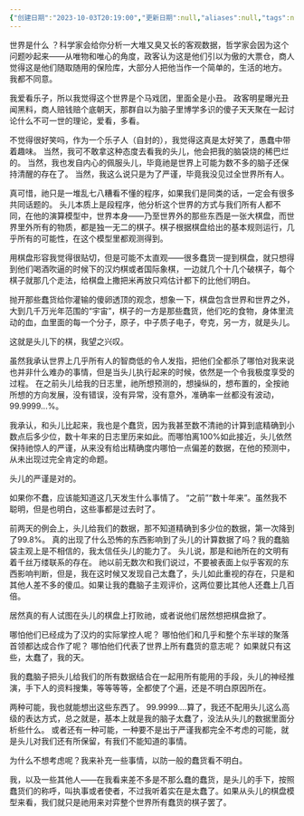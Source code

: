 ```yaml
---
{"创建日期":"2023-10-03T20:19:00","更新日期":null,"aliases":null,"tags":null,"author":"苍离","dg-publish":true,"permalink":"/01-主线故事/棋/","dgPassFrontmatter":true,"noteIcon":"\\！Read Me！\\others\\data\\svg","created":"2024-11-20T15:00:11.605+08:00","updated":"2024-11-24T10:40:06.034+08:00"}
---
```




世界是什么 ？科学家会给你分析一大堆又臭又长的客观数据，哲学家会因为这个问题吵起来——从唯物和唯心的角度，政客认为这是他们引以为傲的大票仓，商人觉得这是他们随取随用的保险库，大部分人把他当作一个简单的，生活的地方。
我都不同意。

我爱看乐子，所以我觉得这个世界是个马戏团，里面全是小丑。
政客明星曝光丑闻黑料，商人赔钱赔个底朝天，那群自以为脑子里博学多识的傻子天天聚在一起讨论什么不可一世的理论，爱看，多看。

不觉得很好笑吗，作为一个乐子人（自封的），我觉得这真是太好笑了，愚蠢中带着趣味。
当然，我可不敢拿这种态度去看我的头儿，他会把我的脑袋烧的稀巴烂的。
当然，我也发自内心的佩服头儿，毕竟祂是世界上可能为数不多的脑子还保持清醒的存在了。
当然，我这么说只是为了严谨，毕竟我没见过全世界所有人。

真可惜，祂只是一堆乱七八糟看不懂的程序，如果我们是同类的话，一定会有很多共同话题的。
头儿本质上是段程序，他分析这个世界的方式与我们所有人都不同，在他的演算模型中，世界本身——乃至世界外的那些东西是一张大棋盘，而世界里外所有的物质，都是独一无二的棋子。棋子根据棋盘给出的基本规则运行，几乎所有的可能性，在这个模型里都观测得到。

用棋盘形容我觉得很贴切，但是可能不太直观——很多蠢货一提到棋盘，就只想得到他们喝酒吹逼的时候下的汉灼棋或者国际象棋，一边就几个十几个破棋子，每个棋子就那几个走法，给棋盘上撒把米再放只鸡估计都下的比他们明白。

抛开那些蠢货给你灌输的傻卵透顶的观念，想象一下，棋盘包含世界和世界之外，大到几千万光年范围的“宇宙”，棋子的一方是那些蠢货，他们吃的食物，身体里流动的血，血里面的每一个分子，原子，中子质子电子，夸克，另一方，就是头儿。

这就是头儿下的棋，我望之兴叹。

虽然我承认世界上几乎所有人的智商低的令人发指，把他们全都杀了哪怕对我来说也并非什么难办的事情，但是当头儿执行起来的时候，依然是一个令我极度享受的过程。
在之前头儿给我的日志里，祂所想预测的，想操纵的，想布置的，全按祂所想的方向发展，没有错误，没有异常，没有意外，准确率一丝都没有波动，99.9999...%。

我承认，和头儿比起来，我也是个蠢货，因为我甚至数不清祂的计算到底精确到小数点后多少位，数十年来的日志里历来如此。而哪怕离100%如此接近，头儿依然保持祂惊人的严谨，从来没有给出精确度内哪怕一点偏差的数据，在他的预测中，从未出现过完全肯定的命题。

头儿的严谨是对的。

如果你不蠢，应该能知道这几天发生什么事情了。
“之前”“数十年来”。虽然我不聪明，但是也明白，这些事都是过去时了。

前两天的例会上，头儿给我们的数据，那不知道精确到多少位的数据，第一次降到了99.8%。
真的出现了什么恐怖的东西影响到了头儿的计算数据了吗？我的蠢脑袋主观上是不相信的，我太信任头儿的能力了。
头儿说，那是和祂所在的文明有着千丝万缕联系的存在。
祂以前无数次和我们说过，不要被表面上似乎客观的东西影响判断，但是，我在这时候又发现自己太蠢了，头儿如此重视的存在，只是和其他人差不多的傻瓜。如果让我的蠢脑子主观评价，这两位要比其他人还蠢上几百倍。

居然真的有人试图在头儿的棋盘上打败祂，或者说他们居然想把棋盘掀了。

哪怕他们已经成为了汉灼的实际掌控人呢？
哪怕他们和几乎和整个东半球的聚落首领都达成合作了呢？
哪怕他们代表了世界上所有蠢货的意志呢？
如果就只有这些，太蠢了，我的天。

我的蠢脑子把头儿给我们的所有数据结合在一起用所有能用的手段，头儿的神经推演，手下人的资料搜集，等等等等，全都使了个遍，还是不明白原因所在。

两种可能，我也就能想出这些东西了。
99.9999....算了，我还不配用头儿这么高级的表达方式，总之就是，基本上就是我的脑子太蠢了，没法从头儿的数据里面分析些什么。
或者还有一种可能，一种要不是出于严谨我都完全不考虑的可能，就是头儿对我们还有所保留，有我们不能知道的事情。

为什么不想考虑呢？我来补充一些事情，以防一般的蠢货看不明白。

我，以及一些其他人——在我看来差不多是不那么蠢的蠢货，是头儿的手下，按照蠢货们的称呼，叫执事或者使者，不过我听着实在是太蠢了。如果从头儿的棋盘模型来看，我们就只是祂用来对弈整个世界所有蠢货的棋子罢了。